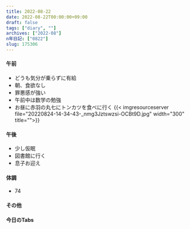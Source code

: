 ```yaml
---
title: 2022-08-22
date: 2022-08-22T00:00:00+09:00
draft: false
tags: ["diary", ""]
archives: ["2022-08"]
n年日記: ["0822"]
slug: 175306
---
```

#### 午前
- どうも気分が乗らずに有給
- 朝、食欲なし
- 罪悪感が強い
- 午前中は数学の勉強
- お昼に赤羽の丸七にトンカツを食べに行く
{{< imgresourceserver file="20220824-14-34-43-_nmg3Jztswzsi-OCBt9D.jpg" width="300" title="">}}
#### 午後
- 少し仮眠
- 図書館に行く
- 息子お迎え
#### 体調
- 74
#### その他
#### 今日のTabs